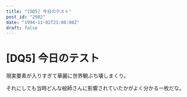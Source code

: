 ```yaml
---
title: "[DQ5] 今日のテスト"
post_id: "2902"
date: "1994-11-02T21:00:00Z"
draft: false
---
```


# [DQ5] 今日のテスト

現実要素が入りすぎて華麗に世界観ぶち壊しまくり。

それにしても当時どんな絵師さんに影響されていたかがよく分かる一枚だな。
